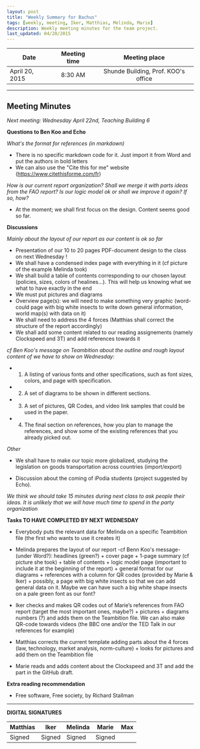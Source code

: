 ```yaml
---
layout: post
title: "Weekly Summary for Bachus"
tags: [weekly, meeting, Iker, Matthias, Melinda, Marie]
description: Weekly meeting minutes for the team project.
last_updated: 04/20/2015
---
```


|**Date** |**Meeting time**|**Meeting place**
| ------------- |:----------------:|:-------:
|April 20, 2015| 8:30 AM | Shunde Building, Prof. KOO's office


----------


Meeting Minutes
------
*Next meeting:  Wednesday April 22nd, Teaching Building 6*


**Questions to Ben Koo and Echo**

*What's the format for references (in markdown)*
* There is no specific markdown code for it. Just import it from Word and put the authors in bold letters
* We can also use the "Cite this for me" website (https://www.citethisforme.com/fr)

*How is our current report organization? Shall we merge it with parts ideas from the FAO report?*
*Is our logic model ok or shall we improve it again? If so, how?*
* At the moment; we shall first focus on the design. Content seems good so far.

**Discussions**

*Mainly about the layout of our report as our content is ok so far*

* Presentation of our 10 to 20 pages PDF-document design to the class on next Wednesday !
* We shall have a condensed index page with everything in it (cf picture of the example Melinda took)
* We shall build a table of contents corresponding to our chosen layout (policies, sizes, colors of healines...). This will help us knowing what we what to have exactly in the end
* We must put pictures and diagrams
* Overview page(s): we will need to make something very graphic (word-could page with big white insects to write down general information, world map(s) with data on it)
* We shall need to address the 4 forces (Matthias shall correct the structure of the report accordingly)
* We shall add some content related to our reading assignements (namely Clockspeed and 3T) and add references towards it

*cf Ben Koo's message on Teambition about the outline and rough layout content of we have to show on Wednesday:*

* 1. A listing of various fonts and other specifications, such as font sizes, colors, and page with specification.
* 2. A set of diagrams to be shown in different sections.
* 3. A set of pictures, QR Codes, and video link samples that could be used in the paper.
* 4. The final section on references, how you plan to manage the references, and show some of the existing references that you already picked out.

*Other*

* We shall have to make our topic more globalized, studying the legislation on goods transportation across countries (import/export)

* Discussion about the coming of iPodia students (project suggested by Echo).

*We think we should take 15 minutes during next class to ask people their ideas. It is unlikely that we will have much time to spend in the party organization*

**Tasks TO HAVE COMPLETED BY NEXT WEDNESDAY**
* Everybody puts the relevant data for Melinda on a specific Teambition file (the first who wants to use it creates it)

* Melinda prepares the layout of our report -cf Benn Koo's message- (under Word?): headlines (green?) + cover page +  1-page summary (cf picture she took) + table of contents + logic model page (important to include it at the beginning of the report) + general format for our diagrams + references with a column for QR codes (provided by Marie & Iker) + possibly, a page with big white insects so that we can add general data on it. Maybe we can have such a big white shape insects on a pale green font as our font?

* Iker checks and makes QR codes out of Marie’s references from FAO report (target the most important ones, maybe?) + pictures + diagrams numbers (?) and adds them on the Teambition file. We can also make QR-code towards videos (the BBC one and/or the TED Talk in our references for example)

* Matthias corrects the current template adding parts about the 4 forces (law, technology, market analysis, norm-culture) + looks for pictures and add them on the Teambition file

* Marie reads and adds content about the Clockspeed and 3T and add the part in the GitHub draft.

**Extra reading recommendation**
* Free software, Free society, by Richard Stallman



----------

**DIGITAL SIGNATURES**

|**Matthias** |**Iker**|**Melinda**|**Marie**|**Max**|
|----------------|----------------|----------------|----------------|----------------|
|Signed |Signed |Signed | Signed | |
